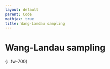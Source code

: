 ```yaml
---
layout: default
parent: Code
mathjax: true
title: Wang-Landau sampling 
---
```

# Wang-Landau sampling
{: .fw-700}